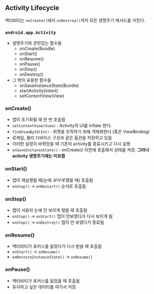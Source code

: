 ## Activity Lifecycle
액티비티는 `onCreate()`에서 `onDestroy()`까지 모든 생명주기 메서드를 거친다.

### `android.app.Activity`
- 생명주기와 관련있는 함수들
	- onCreate(Bundle)
	- onStart()
	- onResume()
	- onPause()
	- onStop()
	- onDestroy()
- 그 밖의 유용한 함수들
	- onSaveInstanceState(Bundle)
	- startActivity(intent)
	- setContentView(View)
	
### onCreate()
- 앱이 초기화될 때 한 번 호출됨
- `setContentView(View)` : Activity의 UI를 inflate 한다.
- `findViewById(Int)` : 위젯을 조작하기 위해 객체화한다 (혹은 ViewBinding)
- 로케일, 물리 디바이스 구성과 같은 옵션을 저장하고 있음
- 이러한 설정이 바뀌었을 때 기존의 activity를 종료시키고 다시 실행
- `onSaveInstanceState()` : onCreate() 이전에 호출돼서 상태를 저장. **그러나 activity 생명주기에는 미포함**


### onStart()
- 앱이 재실행될 때(눈에 *보이게* 됐을 때) 호출됨
- `onStop()` -> `onRestart()` 순서로 호출됨

### onStop()
- 앱이 사용자 눈에 안 보이게 됐을 때 호출됨
- `onStop()` -> `onStart()` 앱이 안보였다가 다시 보이게 됨
- `onStop()` -> `onDestroy()` 앱이 안 보였다가 종료됨

### onResume()
- 액티비티가 포커스를 잃었다가 다시 받을 때 호출됨
- `onStart()` -> `onResume()`
- `onRestoreInstanceState()` -> `onResume()`
	
### onPause()
- 액티비티가 포커스를 잃었을 때 호출됨
- 유지하고 싶은 데이터를 여기서 저장. 

